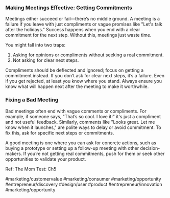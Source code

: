 ### **Making Meetings Effective: Getting Commitments**

Meetings either succeed or fail—there’s no middle ground. A meeting is a failure if you leave with just compliments or vague promises like "Let's talk after the holidays." Success happens when you end with a clear commitment for the next step. Without this, meetings just waste time.

You might fall into two traps:

1. Asking for opinions or compliments without seeking a real commitment.
2. Not asking for clear next steps.

Compliments should be deflected and ignored; focus on getting a commitment instead. If you don’t ask for clear next steps, it’s a failure. Even if you get rejected, at least you know where you stand. Always ensure you know what will happen next after the meeting to make it worthwhile.

### Fixing a Bad Meeting

Bad meetings often end with vague comments or compliments. For example, if someone says, "That’s so cool. I love it!" it's just a compliment and not useful feedback. Similarly, comments like "Looks great. Let me know when it launches," are polite ways to delay or avoid commitment. To fix this, ask for specific next steps or commitments.

A good meeting is one where you can ask for concrete actions, such as buying a prototype or setting up a follow-up meeting with other decision-makers. If you’re not getting real commitments, push for them or seek other opportunities to validate your product.

Ref: The Mom Test: Ch5

#marketing/customervalue #marketing/consumer #marketing/opportunity   #entrepreneur/discovery  #design/user 
#product #entrepreneur/innovation #marketing/opportunity 